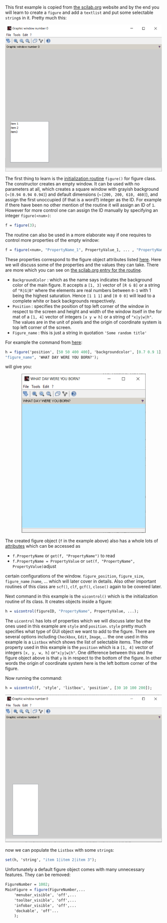 This first example is copied from [the scilab.org](https://help.scilab.org/docs/6.0.0/en_US/uicontrol.html) website and by the end you will learn to create a `figure` and add a `textlist` and put some selectable `string`s in it. Pretty much this:

<center>
<img src="Ex001_pic001.png" align="middle" alt="final" style="width:600px;"/>
</center>


The first thing to learn is the [initialization routine](https://help.scilab.org/doc/5.5.2/en_US/figure.html) `figure()` for figure class. The constructor creates an empty window. It can be used with no parameters at all, which creates a square window with grayish background (~`[0.94 0.94 0.94]`) and default dimensions (~`[200, 200, 610, 460]`), and assign the first unoccupied (if that is a word?) integer as the ID. For example if there have been no other mention of the routine it will assign an ID of `1`. However for more control one can assign the ID manually by specifying an integer `figure(<num>)`:

```scilab
f = figure(3);
```

The routine can also be used in a more elaborate way if one requires to control more properties of the empty window:

```scilab
f = figure(<num>, "PropertyName_1", PropertyValue_1, ... , "PropertyName_N", PropertyValue_N);
```
These properties correspond to the figure object attributes listed [here](https://help.scilab.org/doc/5.5.2/en_US/figure_properties.html).
Here we will discuss some of the properties and the values they can take. There are more which you can see on [the scilab.org entry for the routine](https://help.scilab.org/doc/5.5.2/en_US/figure.html).

- `BackgroundColor` : which as the name says indicates the background color of the main figure. It accepts a `[1, 3]` vector of `[R G B]` or a string of `"R|G|B"` where the elements are real numbers between `0-1` with 1 being the highest saturation. Hence `[1 1 1]` and `[0 0 0]` will lead to a complete white or back backgrounds respectively.
- `Position` : specifies the position of top left corner of the window in respect to the screen and height and width of the window itself in the for mat of a `[1, 4]` vector of integers `[x y w h]` or a string of `"x|y|w|h"`. The values are in the unit of pixels and the origin of coordinate system is top left corner of the screen.
- `Figure_name` : this is just a string in quotation `'Some random title'`

For example the command from [here](http://mailinglists.scilab.org/Scilab-users-Exporting-graphic-figure-and-its-calcs-td4036494.html):

```scilab
h = figure('position', [50 50 400 400], 'backgroundcolor', [0.7 0.9 1], ..
"figure_name", 'WHAT DAY WERE YOU BORN?');
```

will give you:

<center>
<img src="Ex001_pic002.png" alt="final" style="width:400px;"/>
</center>




The created figure object (`f` in the example above) also has a whole lots of [attributes](https://help.scilab.org/doc/6.0.0/en_US/figure_properties.html) which can be accessed as

 * `f.PropertyName` or `get(f, "PropertyName")` to read
 * `f.PropertyName = PropertyValue` or `set(f, "PropertyName", PropertyValue)`adjust

certain configurations of the window. `figure_position`, `figure_size`, `figure_name` /`name`, ... which will later cover in details. Also other important routines of this class are `scf()`, `clf`, `gcf()`, `close()` again to be covered later.

Next command in this example is the `uicontrol()` which is the initialization routine of its class. It creates objects inside a figure:

```scilab
h = uicontrol(figureID, "PropertyName", PropertyValue, ...);
```

The `uicontrol` has lots of properties which we will discuss later but the ones used in this example are `style` and `position`. `style` pretty much specifies what type of GUI object we want to add to the figure. There are several options including `Checkbox`, `Edit`, `Image`, ... the one used in this example is a `Listbox` which shows the list of selectable items. The other property used in this example is the `position` which is a `[1, 4]` vector of integers `[x, y, w, h]` or`"x|y|w|h"`. One difference between this and the figure object above is that `y` is in respect to the bottom of the figure. In other words the origin of coordinate system here is the left bottom corner of the figure.


Now running the command:

```scilab
h = uicontrol(f, 'style', 'listbox', 'position', [30 10 100 200]);
```


<center>
<img src="Ex001_pic003.png" alt="final" style="width:600px;"/>
</center>


now we can populate the `Listbox` with some `string`s:

```scilab
set(h, 'string', "item 1|item 2|item 3");
```

Unfortunately a default figure object comes with many unnecessary features. They can be removed:

```scilab
FigureNumber = 1002;
MainFigure = figure(FigureNumber,...
    'menubar_visible', 'off',...
    'toolbar_visible', 'off',...
    'infobar_visible', 'off',...
    'dockable', 'off'...
    );
```
